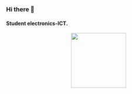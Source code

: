 ### Hi there 👋

#### Student electronics-ICT.



<div id="header" align="center">
  <img src="https://media.giphy.com/media/7NoNw4pMNTvgc/giphy.gif" width="150"/>
</div>
